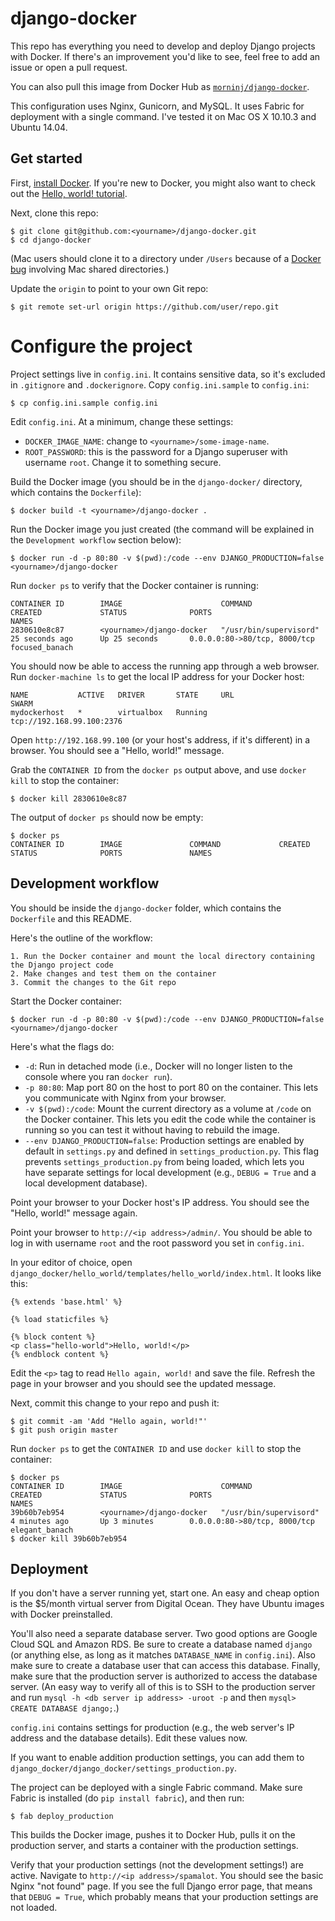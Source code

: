 # django-docker

This repo has everything you need to develop and deploy Django projects with Docker. If there's an improvement you'd like to see, feel free to add an issue or open a pull request.

You can also pull this image from Docker Hub as [`morninj/django-docker`](https://hub.docker.com/r/morninj/django-docker/).

This configuration uses Nginx, Gunicorn, and MySQL. It uses Fabric for deployment with a single command. I've tested it on Mac OS X 10.10.3 and Ubuntu 14.04.

## Get started

First, [install Docker](https://docs.docker.com/installation/). If you're new to Docker, you might also want to check out the [Hello, world! tutorial](https://docs.docker.com/userguide/dockerizing/).

Next, clone this repo:

    $ git clone git@github.com:<yourname>/django-docker.git
    $ cd django-docker

(Mac users should clone it to a directory under `/Users` because of a [Docker bug](https://blog.docker.com/2014/10/docker-1-3-signed-images-process-injection-security-options-mac-shared-directories/) involving Mac shared directories.)

Update the `origin` to point to your own Git repo:

    $ git remote set-url origin https://github.com/user/repo.git

# Configure the project

Project settings live in `config.ini`. It contains sensitive data, so it's excluded in `.gitignore` and `.dockerignore`. Copy `config.ini.sample` to `config.ini`:

    $ cp config.ini.sample config.ini

Edit `config.ini`. At a minimum, change these settings:

* `DOCKER_IMAGE_NAME`: change to `<yourname>/some-image-name`.
* `ROOT_PASSWORD`: this is the password for a Django superuser with username `root`. Change it to something secure.

Build the Docker image (you should be in the `django-docker/` directory, which contains the `Dockerfile`):

    $ docker build -t <yourname>/django-docker .

Run the Docker image you just created (the command will be explained in the `Development workflow` section below):

    $ docker run -d -p 80:80 -v $(pwd):/code --env DJANGO_PRODUCTION=false <yourname>/django-docker

Run `docker ps` to verify that the Docker container is running:

    CONTAINER ID        IMAGE                      COMMAND                  CREATED             STATUS              PORTS                          NAMES
    2830610e8c87        <yourname>/django-docker   "/usr/bin/supervisord"   25 seconds ago      Up 25 seconds       0.0.0.0:80->80/tcp, 8000/tcp   focused_banach

You should now be able to access the running app through a web browser. Run `docker-machine ls` to get the local IP address for your Docker host:

    NAME           ACTIVE   DRIVER       STATE     URL                         SWARM
    mydockerhost   *        virtualbox   Running   tcp://192.168.99.100:2376

Open `http://192.168.99.100` (or your host's address, if it's different) in a browser. You should see a "Hello, world!" message.

Grab the `CONTAINER ID` from the `docker ps` output above, and use `docker kill` to stop the container:

    $ docker kill 2830610e8c87

The output of `docker ps` should now be empty:

    $ docker ps
    CONTAINER ID        IMAGE               COMMAND             CREATED             STATUS              PORTS               NAMES

## Development workflow

You should be inside the `django-docker` folder, which contains the `Dockerfile` and this README.

Here's the outline of the workflow:

    1. Run the Docker container and mount the local directory containing the Django project code
    2. Make changes and test them on the container
    3. Commit the changes to the Git repo

Start the Docker container:

    $ docker run -d -p 80:80 -v $(pwd):/code --env DJANGO_PRODUCTION=false <yourname>/django-docker

Here's what the flags do:

* `-d`: Run in detached mode (i.e., Docker will no longer listen to the console where you ran `docker run`).
* `-p 80:80`: Map port 80 on the host to port 80 on the container. This lets you communicate with Nginx from your browser.
* `-v $(pwd):/code`: Mount the current directory as a volume at `/code` on the Docker container. This lets you edit the code while the container is running so you can test it without having to rebuild the image.
* `--env DJANGO_PRODUCTION=false`: Production settings are enabled by default in `settings.py` and defined in `settings_production.py`. This flag prevents `settings_production.py` from being loaded, which lets you have separate settings for local development (e.g., `DEBUG = True` and a local development database).

Point your browser to your Docker host's IP address. You should see the "Hello, world!" message again.

Point your browser to `http://<ip address>/admin/`. You should be able to log in with username `root` and the root password you set in `config.ini`. 

In your editor of choice, open `django_docker/hello_world/templates/hello_world/index.html`. It looks like this:

    {% extends 'base.html' %}

    {% load staticfiles %}

    {% block content %}
    <p class="hello-world">Hello, world!</p>
    {% endblock content %} 

Edit the `<p>` tag to read `Hello again, world!` and save the file. Refresh the page in your browser and you should see the updated message.

Next, commit this change to your repo and push it:

    $ git commit -am 'Add "Hello again, world!"'
    $ git push origin master

Run `docker ps` to get the `CONTAINER ID` and use `docker kill` to stop the container:

    $ docker ps
    CONTAINER ID        IMAGE                      COMMAND                  CREATED             STATUS              PORTS                          NAMES
    39b60b7eb954        <yourname>/django-docker   "/usr/bin/supervisord"   4 minutes ago       Up 3 minutes        0.0.0.0:80->80/tcp, 8000/tcp   elegant_banach
    $ docker kill 39b60b7eb954

## Deployment

If you don't have a server running yet, start one. An easy and cheap option is the $5/month virtual server from Digital Ocean. They have Ubuntu images with Docker preinstalled.

You'll also need a separate database server. Two good options are Google Cloud SQL and Amazon RDS. Be sure to create a database named `django` (or anything else, as long as it matches `DATABASE_NAME` in `config.ini`). Also make sure to create a database user that can access this database. Finally, make sure that the production server is authorized to access the database server. (An easy way to verify all of this is to SSH to the production server and run `mysql -h <db server ip address> -uroot -p` and then `mysql> CREATE DATABASE django;`.)

`config.ini` contains settings for production (e.g., the web server's IP address and the database details). Edit these values now.

If you want to enable addition production settings, you can add them to `django_docker/django_docker/settings_production.py`.

The project can be deployed with a single Fabric command. Make sure Fabric is installed (do `pip install fabric`), and then run:

    $ fab deploy_production

This builds the Docker image, pushes it to Docker Hub, pulls it on the production server, and starts a container with the production settings.

Verify that your production settings (not the development settings!) are active. Navigate to `http://<ip address>/spamalot`. You should see the basic Nginx "not found" page. If you see the full Django error page, that means that `DEBUG = True`, which probably means that your production settings are not loaded.
